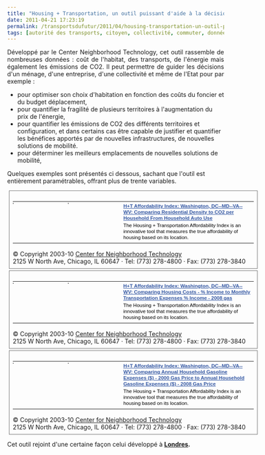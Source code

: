 ```yaml
---
title: "Housing + Transportation, un outil puissant d'aide à la décision pour les ménages, les collectivités, les entreprises"
date: 2011-04-21 17:23:19
permalink: /transportsdufutur/2011/04/housing-transportation-un-outil-puissant-daide-a-la-decision-pour-les-menages-les-collectivites-les.html
tags: [autorité des transports, citoyen, collectivité, commuter, données réelles, Efficacité énergétique, externalité, management de la mobilité]
---
```


<p style="text-align: justify">Développé par le Center Neighborhood Technology, cet outil rassemble de nombreuses données : coût de l'habitat, des transports, de l'énergie mais également les émissions de CO2. Il peut permettre de guider les décisions d'un ménage, d'une entreprise, d'une collectivité et même de l'Etat pour par exemple :</p> <ul> <li>pour optimiser son choix d'habitation en fonction des coûts du foncier et du budget déplacement,</li> <li>pour quantifier la fragilité de plusieurs territoires à l'augmentation du prix de l'énergie,</li> <li>pour quantifier les émissions de CO2 des différents territoires et configuration, et dans certains cas être capable de justifier et quantifier les bénéfices apportés par de nouvelles infrastructures, de nouvelles solutions de mobilité.</li> <li>pour déterminer les meilleurs emplacements de nouvelles solutions de mobilité, </li> </ul> <p>Quelques exemples sont présentés ci dessous, sachant que l'outil est entièrement paramétrables, offrant plus de trente variables. </p>  <!--more-->   <div style="margin: 4px;padding: 8px;border: 1px solid #717171;width: 560px"> <table border="0"> <tbody> <tr> <td style="width: 124px;padding: 3px 6px 3px 0;vertical-align: top;text-align: left"><a href="http://htaindex.cnt.org/mapping_tool.php?thumb1=share/4db046f7_5b5a_ffffffff.gif&thumb2=share/4db046f7_5689_ffffffff.gif#region=Washington%2C%20DC--MD--VA--WV&theme_menu=1&layer1=5&layer2=32&center_lat=38.893837922&center_lng=-77.0165516898&lat_min=38.4717566461&lat_max=39.3134256512&lng_min=-77.5572558514&lng_max=-76.4758475282&scale=7&zone=18S&stat_type=stat_pop" target="_blank"><img alt="" src="http://htaindex.cnt.org/share/4db046f7_5b5a_ffffffff.gif" style="float: left;border: 1px solid #717171" /></a></td> <td style="width: 124px;padding: 3px 6px 3px 0;vertical-align: top;text-align: left"><a href="http://htaindex.cnt.org/mapping_tool.php?thumb1=share/4db046f7_5b5a_ffffffff.gif&thumb2=share/4db046f7_5689_ffffffff.gif#region=Washington%2C%20DC--MD--VA--WV&theme_menu=1&layer1=5&layer2=32&center_lat=38.893837922&center_lng=-77.0165516898&lat_min=38.4717566461&lat_max=39.3134256512&lng_min=-77.5572558514&lng_max=-76.4758475282&scale=7&zone=18S&stat_type=stat_pop" target="_blank"><img alt="" src="http://htaindex.cnt.org/share/4db046f7_5689_ffffffff.gif" style="float: left;border: 1px solid #717171" /></a></td> <td style="width: 300px;margin: 0;padding: 3px 6px 3px 0;font: normal 11.5px/14px Arial, Helvetica, sans-serif;color: #fff;vertical-align: top;text-align: left"> <h4 style="margin: 0"><a href="http://htaindex.cnt.org/mapping_tool.php?thumb1=share/4db046f7_5b5a_ffffffff.gif&thumb2=share/4db046f7_5689_ffffffff.gif#region=Washington%2C%20DC--MD--VA--WV&theme_menu=1&layer1=5&layer2=32&center_lat=38.893837922&center_lng=-77.0165516898&lat_min=38.4717566461&lat_max=39.3134256512&lng_min=-77.5572558514&lng_max=-76.4758475282&scale=7&zone=18S&stat_type=stat_pop" style="color: #3256a2" target="_blank">H+T Affordability Index: Washington, DC--MD--VA--WV: Comparing Residential Density to CO2 per Household From Household Auto Use</a></h4> <div style="color: #000000;margin: 3px 0">The Housing + Transportation Affordability Index is an innovative tool that measures the true affordability of housing based on its location.</div> </td> </tr> </tbody> </table> <div>© Copyright 2003-10 <a href="http://www.cnt.org/">Center for Neighborhood Technology</a> <br />2125 W North Ave, Chicago, IL 60647 · Tel: (773) 278-4800 · Fax: (773) 278-3840</div> </div> <div style="margin: 4px;padding: 8px;border: 1px solid #717171;width: 560px"> <table border="0"> <tbody> <tr> <td style="width: 124px;padding: 3px 6px 3px 0;vertical-align: top;text-align: left"><a href="http://htaindex.cnt.org/mapping_tool.php?thumb1=share/4db04898_5b5a_ffffffff.gif&thumb2=share/4db04898_55fa_ffffffff.gif#region=Washington%2C%20DC--MD--VA--WV&theme_menu=1&layer1=23&layer2=30&center_lat=38.893837922&center_lng=-77.0165516898&lat_min=38.4717566461&lat_max=39.3134256512&lng_min=-77.5572558514&lng_max=-76.4758475282&scale=7&zone=18S&stat_type=stat_pop" target="_blank"><img alt="" src="http://htaindex.cnt.org/share/4db04898_5b5a_ffffffff.gif" style="float: left;border: 1px solid #717171" /></a></td> <td style="width: 124px;padding: 3px 6px 3px 0;vertical-align: top;text-align: left"><a href="http://htaindex.cnt.org/mapping_tool.php?thumb1=share/4db04898_5b5a_ffffffff.gif&thumb2=share/4db04898_55fa_ffffffff.gif#region=Washington%2C%20DC--MD--VA--WV&theme_menu=1&layer1=23&layer2=30&center_lat=38.893837922&center_lng=-77.0165516898&lat_min=38.4717566461&lat_max=39.3134256512&lng_min=-77.5572558514&lng_max=-76.4758475282&scale=7&zone=18S&stat_type=stat_pop" target="_blank"><img alt="" src="http://htaindex.cnt.org/share/4db04898_55fa_ffffffff.gif" style="float: left;border: 1px solid #717171" /></a></td> <td style="width: 300px;margin: 0;padding: 3px 6px 3px 0;font: normal 11.5px/14px Arial, Helvetica, sans-serif;color: #fff;vertical-align: top;text-align: left"> <h4 style="margin: 0"><a href="http://htaindex.cnt.org/mapping_tool.php?thumb1=share/4db04898_5b5a_ffffffff.gif&thumb2=share/4db04898_55fa_ffffffff.gif#region=Washington%2C%20DC--MD--VA--WV&theme_menu=1&layer1=23&layer2=30&center_lat=38.893837922&center_lng=-77.0165516898&lat_min=38.4717566461&lat_max=39.3134256512&lng_min=-77.5572558514&lng_max=-76.4758475282&scale=7&zone=18S&stat_type=stat_pop" style="color: #3256a2" target="_blank">H+T Affordability Index: Washington, DC--MD--VA--WV: Comparing Housing Costs - % Income to Monthly Transportation Expenses % Income - 2008 gas</a></h4> <div style="color: #000000;margin: 3px 0">The Housing + Transportation Affordability Index is an innovative tool that measures the true affordability of housing based on its location.</div> </td> </tr> </tbody> </table> <div>© Copyright 2003-10 <a href="http://www.cnt.org/">Center for Neighborhood Technology</a> <br />2125 W North Ave, Chicago, IL 60647 · Tel: (773) 278-4800 · Fax: (773) 278-3840</div> </div> <div style="margin: 4px;padding: 8px;border: 1px solid #717171;width: 560px"> <table border="0"> <tbody> <tr> <td style="width: 124px;padding: 3px 6px 3px 0;vertical-align: top;text-align: left"><a href="http://htaindex.cnt.org/mapping_tool.php?thumb1=share/4db048de_5b73_ffffffff.gif&thumb2=share/4db048de_5a3b_ffffffff.gif#region=Washington%2C%20DC--MD--VA--WV&theme_menu=2&layer1=25&layer2=26&center_lat=38.893837922&center_lng=-77.0165516898&lat_min=38.4717566461&lat_max=39.3134256512&lng_min=-77.5572558514&lng_max=-76.4758475282&scale=7&zone=18S&stat_type=stat_pop" target="_blank"><img alt="" src="http://htaindex.cnt.org/share/4db048de_5b73_ffffffff.gif" style="float: left;border: 1px solid #717171" /></a></td> <td style="width: 124px;padding: 3px 6px 3px 0;vertical-align: top;text-align: left"><a href="http://htaindex.cnt.org/mapping_tool.php?thumb1=share/4db048de_5b73_ffffffff.gif&thumb2=share/4db048de_5a3b_ffffffff.gif#region=Washington%2C%20DC--MD--VA--WV&theme_menu=2&laye_x000D_
r1=25&layer2=26&center_lat=38.893837922&center_lng=-77.0165516898&lat_min=38.4717566461&lat_max=39.3134256512&lng_min=-77.5572558514&lng_max=-76.4758475282&scale=7&zone=18S&stat_type=stat_pop" target="_blank"><img alt="" src="http://htaindex.cnt.org/share/4db048de_5a3b_ffffffff.gif" style="float: left;border: 1px solid #717171" /></a></td> <td style="width: 300px;margin: 0;padding: 3px 6px 3px 0;font: normal 11.5px/14px Arial, Helvetica, sans-serif;color: #fff;vertical-align: top;text-align: left"> <h4 style="margin: 0"><a href="http://htaindex.cnt.org/mapping_tool.php?thumb1=share/4db048de_5b73_ffffffff.gif&thumb2=share/4db048de_5a3b_ffffffff.gif#region=Washington%2C%20DC--MD--VA--WV&theme_menu=2&layer1=25&layer2=26&center_lat=38.893837922&center_lng=-77.0165516898&lat_min=38.4717566461&lat_max=39.3134256512&lng_min=-77.5572558514&lng_max=-76.4758475282&scale=7&zone=18S&stat_type=stat_pop" style="color: #3256a2" target="_blank">H+T Affordability Index: Washington, DC--MD--VA--WV: Comparing Annual Household Gasoline Expenses ($) - 2000 Gas Price to Annual Household Gasoline Expenses ($) - 2008 Gas Price</a></h4> <div style="color: #000000;margin: 3px 0">The Housing + Transportation Affordability Index is an innovative tool that measures the true affordability of housing based on its location.</div> </td> </tr> </tbody> </table> <div>© Copyright 2003-10 <a href="http://www.cnt.org/">Center for Neighborhood Technology</a> <br />2125 W North Ave, Chicago, IL 60647 · Tel: (773) 278-4800 · Fax: (773) 278-3840</div> </div> <p style="text-align: justify">Cet outil rejoint d'une certaine façon celui développé à <strong><a href="http://www.mysociety.org/2007/more-travel-maps/morehousing" target="_blank">Londres</a>.</strong></p>
